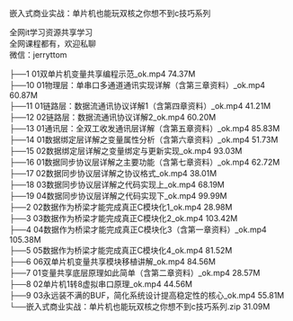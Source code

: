 嵌入式商业实战：单片机也能玩双核之你想不到c技巧系列

全网it学习资源共享学习<br>全网课程都有，欢迎私聊<br>微信：jerryttom<br>

├──1 01双单片机变量共享编程示范_ok.mp4 74.37M<br> ├──10 01物理层：单串口多通道通讯实现详解（含第三章资料）_ok.mp4 60.87M<br> ├──11 01链路层：数据流通讯协议详解1（含第四章资料）_ok.mp4 41.21M<br> ├──12 02链路层：数据流通讯协议详解2_ok.mp4 60.20M<br> ├──13 01通讯层：全双工收发通讯层详解（含第五章资料）_ok.mp4 85.83M<br> ├──14 01数据绑定层详解之变量属性分析（含第六章资料）_ok.mp4 51.73M<br> ├──15 02数据绑定层详解之变量绑定与更新实现_ok.mp4 93.03M<br> ├──16 01数据同步协议层详解之主要功能（含第七章资料）_ok.mp4 62.72M<br> ├──17 02数据同步协议层详解之协议格式_ok.mp4 38.01M<br> ├──18 03数据同步协议层详解之代码实现上_ok.mp4 68.19M<br> ├──19 04数据同步协议层详解之代码实现下_ok.mp4 99.99M<br> ├──2 02数据作为桥梁才能完成真正C模块化1_ok.mp4 28.98M<br> ├──3 03数据作为桥梁才能完成真正C模块化2_ok.mp4 103.42M<br> ├──4 04数据作为桥梁才能完成真正C模块化3（含第一章资料）_ok.mp4 105.38M<br> ├──5 05数据作为桥梁才能完成真正C模块化4_ok.mp4 81.52M<br> ├──6 06双单片机变量共享模块移植讲解_ok.mp4 84.56M<br> ├──7 01变量共享底层原理如此简单（含第二章资料）_ok.mp4 28.57M<br> ├──8 02单片机1转8虚拟串口原理_ok.mp4 44.56M<br> ├──9 03永远装不满的BUF，简化系统设计提高稳定性的核心_ok.mp4 55.81M<br> └──嵌入式商业实战：单片机也能玩双核之你想不到c技巧系列.zip 31.09M